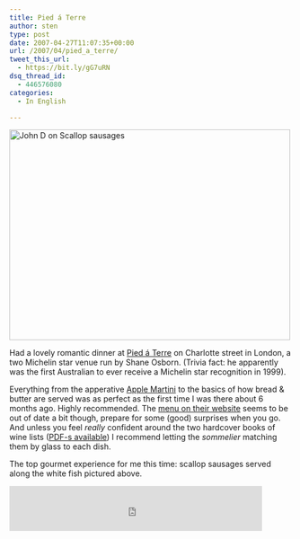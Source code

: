 ```yaml
---
title: Pied á Terre
author: sten
type: post
date: 2007-04-27T11:07:35+00:00
url: /2007/04/pied_a_terre/
tweet_this_url:
  - https://bit.ly/gG7uRN
dsq_thread_id:
  - 446576080
categories:
  - In English

---
```

[<img src="http://farm1.static.flickr.com/225/473992417_05f805f205.jpg" width="500" height="375" alt="John D on Scallop sausages" />][1]
  
Had a lovely romantic dinner at [Pied á Terre][2] on Charlotte street in London, a two Michelin star venue run by Shane Osborn. (Trivia fact: he apparently was the first Australian to ever receive a Michelin star recognition in 1999).
  
Everything from the apperative [Apple Martini][3] to the basics of how bread & butter are served was as perfect as the first time I was there about 6 months ago. Highly recommended. The [menu on their website][4] seems to be out of date a bit though, prepare for some (good) surprises when you go. And unless you feel _really_ confident around the two hardcover books of wine lists ([PDF-s available][5]) I recommend letting the _sommelier_ matching them by glass to each dish.
  
The top gourmet experience for me this time: scallop sausages served along the white fish pictured above.

<iframe src="http://www.facebook.com/plugins/like.php?href=http%3A%2F%2Fsten.tamkivi.com%2F2007%2F04%2Fpied_a_terre%2F&layout=standard&show_faces=true&width=450&action=like&colorscheme=light&height=80" scrolling="no" frameborder="0" style="border:none; overflow:hidden; width:450px; height:80px;" allowTransparency="true"></iframe>

 [1]: http://www.flickr.com/photos/seikatsu/473992417/ "Photo Sharing"
 [2]: http://www.pied-a-terre.co.uk/
 [3]: http://www.cocktailtimes.com/original/applemartini.shtml
 [4]: http://www.pied-a-terre.co.uk/default.asp?V_DOC_ID=1097
 [5]: http://www.pied-a-terre.co.uk/default.asp?V_DOC_ID=1024